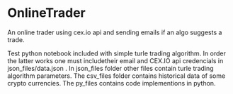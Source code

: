 # OnlineTrader
An online trader using cex.io  api  and sending emails if an algo suggests a trade.

Test python notebook included with simple turle trading algorithm.
In order the latter works one must includetheir email and CEX.IO api credencials in json_files/data.json . 
In json_files folder other files contain turle trading algorithm parameters.
The csv_files folder contains historical data of some crypto currencies.
The py_files contains code implementions in python.
